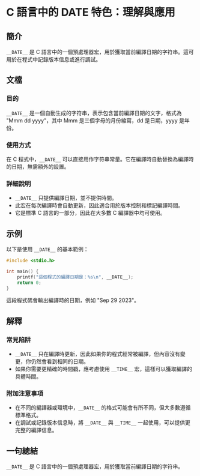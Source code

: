 <!--
Meta Description: # C 語言中的 __DATE__ 特色：理解與應用 ## 簡介 `__DATE__` 是 C 語言中的一個預處理器宏，用於獲取當前編譯日期的字符串。這可用於在程式中記錄版本信息或進行調試。 ## 文檔 ### 目的 `__DATE__` 是一個自動生成的字符串，表示包含當前編譯日期的文字，格式為 ...
Meta Keywords: __date__, 語言中的一個預處理器宏, 用於獲取當前編譯日期的字符串, mmm, yyyy
-->

# C 語言中的 __DATE__ 特色：理解與應用

## 簡介
`__DATE__` 是 C 語言中的一個預處理器宏，用於獲取當前編譯日期的字符串。這可用於在程式中記錄版本信息或進行調試。

## 文檔
### 目的
`__DATE__` 是一個自動生成的字符串，表示包含當前編譯日期的文字，格式為 "Mmm dd yyyy"，其中 Mmm 是三個字母的月份縮寫，dd 是日期，yyyy 是年份。

### 使用方式
在 C 程式中，`__DATE__` 可以直接用作字符串常量。它在編譯時自動替換為編譯時的日期，無需額外的設置。

### 詳細說明
- `__DATE__` 只提供編譯日期，並不提供時間。
- 此宏在每次編譯時會自動更新，因此適合用於版本控制和標記編譯時間。
- 它是標準 C 語言的一部分，因此在大多數 C 編譯器中均可使用。

## 示例
以下是使用 `__DATE__` 的基本範例：

```c
#include <stdio.h>

int main() {
    printf("這個程式的編譯日期是：%s\n", __DATE__);
    return 0;
}
```
這段程式碼會輸出編譯時的日期，例如 "Sep 29 2023"。

## 解釋
### 常見陷阱
- `__DATE__` 只在編譯時更新，因此如果你的程式經常被編譯，但內容沒有變更，你仍然會看到相同的日期。
- 如果你需要更精確的時間戳，應考慮使用 `__TIME__` 宏，這樣可以獲取編譯的具體時間。

### 附加注意事項
- 在不同的編譯器或環境中，`__DATE__` 的格式可能會有所不同，但大多數遵循標準格式。
- 在調試或記錄版本信息時，將 `__DATE__` 與 `__TIME__` 一起使用，可以提供更完整的編譯信息。

## 一句總結
`__DATE__` 是 C 語言中的一個預處理器宏，用於獲取當前編譯日期的字符串。